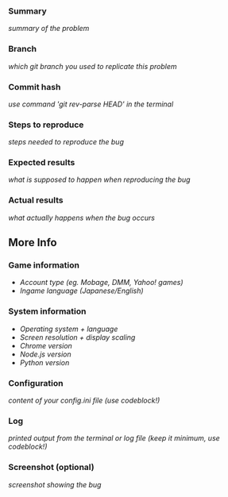 ### Summary
*summary of the problem*

### Branch
*which git branch you used to replicate this problem*

### Commit hash
*use command 'git rev-parse HEAD' in the terminal*

### Steps to reproduce
*steps needed to reproduce the bug*

### Expected results
*what is supposed to happen when reproducing the bug*

### Actual results
*what actually happens when the bug occurs*

## More Info
### Game information
- *Account type (eg. Mobage, DMM, Yahoo! games)*
- *Ingame language (Japanese/English)*

### System information
- *Operating system + language*
- *Screen resolution + display scaling*
- *Chrome version*
- *Node.js version*
- *Python version*

### Configuration
*content of your config.ini file (use codeblock!)*

### Log
*printed output from the terminal or log file (keep it minimum, use codeblock!)*

### Screenshot (optional)
*screenshot showing the bug*
